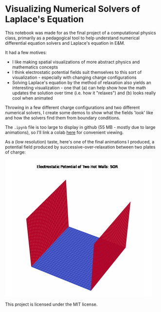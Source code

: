 # Visualizing Numerical Solvers of Laplace's Equation

This notebook was made for as the final project of a computational physics class, primarily as a pedagogical tool to help understand numerical differential equation solvers and Laplace's equation in E&M.

It had a few motives:
- I like making spatial visualizations of more abstract physics and mathematics concepts
- I think electrostatic potential fields suit themselves to this sort of visualization - especially with changing charge configurations
- Solving Laplace's equation by the method of relaxation also yields an interesting visualization - one that (a) can help show how the math updates the solution over time (i.e. how it "relaxes") and (b) looks really cool when animated

Throwing in a few different charge configurations and two different numerical solvers, I create some demos to show what the fields 'look' like and how the solvers find them from boundary conditions.

The `.ipynb` file is too large to display in github (55 MB - mostly due to large animations), so I'll link a colab [here](https://drive.google.com/file/d/1PSdzmw8XdQVFKSWe4k2Q_87mc_EmFD6G/view?usp=sharing) for convenient viewing.

As a (low resolution) taste, here's one of the final animations I produced, a potential field produced by successive-over-relaxation between two plates of charge:

![](https://github.com/dcneese/numerical-laplace/blob/main/sor_animation.gif)

This project is licensed under the MIT license.
